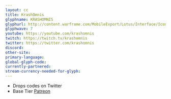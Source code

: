 ```yaml
---
layout: cc
title: KrashOmnis
glyphname: KRASHOMNIS
glyphurl: http://content.warframe.com/MobileExport/Lotus/Interface/Icons/Player/ContentCreators/KrashOmnis.png
glyphwave: 7
youtube: https://youtube.com/krashomnis
twitch: https://twitch.tv/krashomnis
twitter: https://twitter.com/krashomnis
discord: 
other-site: 
primary-language: 
global-glyph-code: 
currently-partnered: 
stream-currency-needed-for-glyph: 
---
```

* Drops codes on Twitter
* Base Tier [Patreon](https://www.patreon.com/krashomnis)
